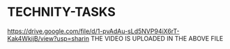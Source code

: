 # TECHNITY-TASKS
https://drive.google.com/file/d/1-pvAdAu-sLd5NVP94iX6rT-Kak4WkijB/view?usp=sharin
THE VIDEO IS UPLOADED IN THE ABOVE FILE

